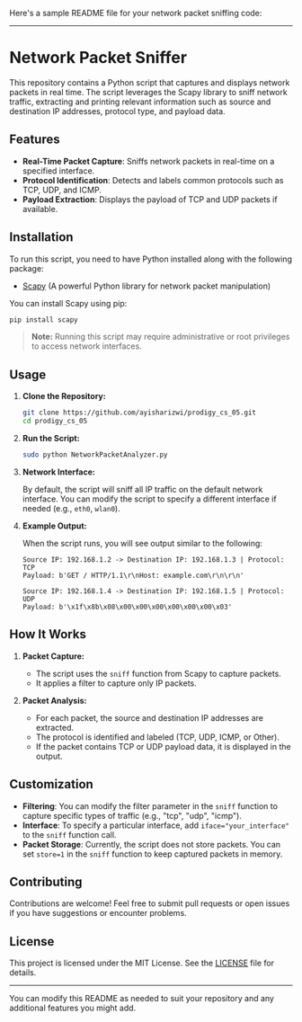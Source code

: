Here's a sample README file for your network packet sniffing code:

---

# Network Packet Sniffer

This repository contains a Python script that captures and displays network packets in real time. The script leverages the Scapy library to sniff network traffic, extracting and printing relevant information such as source and destination IP addresses, protocol type, and payload data.

## Features

- **Real-Time Packet Capture**: Sniffs network packets in real-time on a specified interface.
- **Protocol Identification**: Detects and labels common protocols such as TCP, UDP, and ICMP.
- **Payload Extraction**: Displays the payload of TCP and UDP packets if available.

## Installation

To run this script, you need to have Python installed along with the following package:

- [Scapy](https://scapy.net/) (A powerful Python library for network packet manipulation)

You can install Scapy using pip:

```bash
pip install scapy
```

> **Note:** Running this script may require administrative or root privileges to access network interfaces.

## Usage

1. **Clone the Repository:**

   ```bash
   git clone https://github.com/ayisharizwi/prodigy_cs_05.git
   cd prodigy_cs_05
   ```

2. **Run the Script:**

   ```bash
   sudo python NetworkPacketAnalyzer.py
   ```

3. **Network Interface:**

   By default, the script will sniff all IP traffic on the default network interface. You can modify the script to specify a different interface if needed (e.g., `eth0`, `wlan0`).

4. **Example Output:**

   When the script runs, you will see output similar to the following:

   ```
   Source IP: 192.168.1.2 -> Destination IP: 192.168.1.3 | Protocol: TCP
   Payload: b'GET / HTTP/1.1\r\nHost: example.com\r\n\r\n'

   Source IP: 192.168.1.4 -> Destination IP: 192.168.1.5 | Protocol: UDP
   Payload: b'\x1f\x8b\x08\x00\x00\x00\x00\x00\x00\x03'
   ```

## How It Works

1. **Packet Capture:**
   - The script uses the `sniff` function from Scapy to capture packets.
   - It applies a filter to capture only IP packets.

2. **Packet Analysis:**
   - For each packet, the source and destination IP addresses are extracted.
   - The protocol is identified and labeled (TCP, UDP, ICMP, or Other).
   - If the packet contains TCP or UDP payload data, it is displayed in the output.

## Customization

- **Filtering**: You can modify the filter parameter in the `sniff` function to capture specific types of traffic (e.g., "tcp", "udp", "icmp").
- **Interface**: To specify a particular interface, add `iface="your_interface"` to the `sniff` function call.
- **Packet Storage**: Currently, the script does not store packets. You can set `store=1` in the `sniff` function to keep captured packets in memory.

## Contributing

Contributions are welcome! Feel free to submit pull requests or open issues if you have suggestions or encounter problems.

## License

This project is licensed under the MIT License. See the [LICENSE](LICENSE) file for details.

---

You can modify this README as needed to suit your repository and any additional features you might add.
